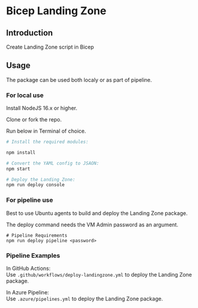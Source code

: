 # Bicep Landing Zone

## Introduction
Create Landing Zone script in Bicep

## Usage
The package can be used both localy or as part of pipeline.

### For local use
Install NodeJS 16.x or higher.  

Clone or fork the repo.  

Run below in Terminal of choice.  
```bash
# Install the required modules:  

npm install

# Convert the YAML config to JSAON:  
npm start

# Deploy the Landing Zone:  
npm run deploy console
```

### For pipeline use  
Best to use Ubuntu agents to build and deploy the Landing Zone package.

The deploy command needs the VM Admin password as an argument.  
```
# Pipeline Requirements
npm run deploy pipeline <password>
```

### Pipeline Examples  
In GitHub Actions:  
Use `.github/workflows/deploy-landingzone.yml` to deploy the Landing Zone package.  

In Azure Pipeline:  
Use `.azure/pipelines.yml` to deploy the Landing Zone package.
